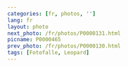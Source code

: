 ```yaml
---
categories: [fr, photos, '']
lang: fr
layout: photo
next_photo: /fr/photos/P0000131.html
picname: P0000465
prev_photo: /fr/photos/P0000130.html
tags: [Fotofalle, Leopard]
---
```

